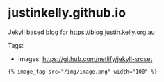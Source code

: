 # justinkelly.github.io

Jekyll based blog for https://blog.justin.kelly.org.au

Tags:

* images: https://github.com/netlify/jekyll-srcset

```
{% image_tag src="/img/image.png" width="100" %}
```
